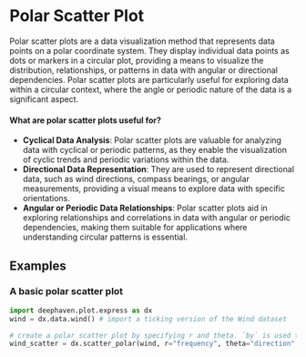 # Polar Scatter Plot

Polar scatter plots are a data visualization method that represents data points on a polar coordinate system. They display individual data points as dots or markers in a circular plot, providing a means to visualize the distribution, relationships, or patterns in data with angular or directional dependencies. Polar scatter plots are particularly useful for exploring data within a circular context, where the angle or periodic nature of the data is a significant aspect.

#### What are polar scatter plots useful for?

- **Cyclical Data Analysis**: Polar scatter plots are valuable for analyzing data with cyclical or periodic patterns, as they enable the visualization of cyclic trends and periodic variations within the data.
- **Directional Data Representation**: They are used to represent directional data, such as wind directions, compass bearings, or angular measurements, providing a visual means to explore data with specific orientations.
- **Angular or Periodic Data Relationships**: Polar scatter plots aid in exploring relationships and correlations in data with angular or periodic dependencies, making them suitable for applications where understanding circular patterns is essential.

## Examples

### A basic polar scatter plot

```python order=wind_scatter,wind
import deephaven.plot.express as dx
wind = dx.data.wind() # import a ticking version of the Wind dataset

# create a polar scatter plot by specifying r and theta. `by` is used to separate data by groups
wind_scatter = dx.scatter_polar(wind, r="frequency", theta="direction", by="strength")
```